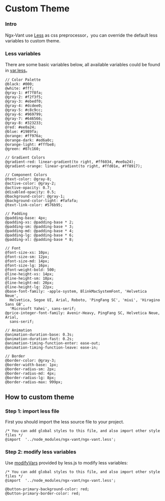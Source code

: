 # Custom Theme

### Intro

Ngx-Vant use [Less](http://lesscss.org/) as css preprocessor，you can override the default less variables to custom theme.

### Less variables

There are some basic variables below, all available variables could be found in [var.less](https://github.com/youzan/vant/blob/dev/src/style/var.less)。

```less
// Color Palette
@black: #000;
@white: #fff;
@gray-1: #f7f8fa;
@gray-2: #f2f3f5;
@gray-3: #ebedf0;
@gray-4: #dcdee0;
@gray-5: #c8c9cc;
@gray-6: #969799;
@gray-7: #646566;
@gray-8: #323233;
@red: #ee0a24;
@blue: #1989fa;
@orange: #ff976a;
@orange-dark: #ed6a0c;
@orange-light: #fffbe8;
@green: #07c160;

// Gradient Colors
@gradient-red: linear-gradient(to right, #ff6034, #ee0a24);
@gradient-orange: linear-gradient(to right, #ffd01e, #ff8917);

// Component Colors
@text-color: @gray-8;
@active-color: @gray-2;
@active-opacity: 0.7;
@disabled-opacity: 0.5;
@background-color: @gray-1;
@background-color-light: #fafafa;
@text-link-color: #576b95;

// Padding
@padding-base: 4px;
@padding-xs: @padding-base * 2;
@padding-sm: @padding-base * 3;
@padding-md: @padding-base * 4;
@padding-lg: @padding-base * 6;
@padding-xl: @padding-base * 8;

// Font
@font-size-xs: 10px;
@font-size-sm: 12px;
@font-size-md: 14px;
@font-size-lg: 16px;
@font-weight-bold: 500;
@line-height-xs: 14px;
@line-height-sm: 18px;
@line-height-md: 20px;
@line-height-lg: 22px;
@base-font-family: -apple-system, BlinkMacSystemFont, 'Helvetica Neue',
  Helvetica, Segoe UI, Arial, Roboto, 'PingFang SC', 'miui', 'Hiragino Sans GB',
  'Microsoft Yahei', sans-serif;
@price-integer-font-family: Avenir-Heavy, PingFang SC, Helvetica Neue, Arial,
  sans-serif;

// Animation
@animation-duration-base: 0.3s;
@animation-duration-fast: 0.2s;
@animation-timing-function-enter: ease-out;
@animation-timing-function-leave: ease-in;

// Border
@border-color: @gray-3;
@border-width-base: 1px;
@border-radius-sm: 2px;
@border-radius-md: 4px;
@border-radius-lg: 8px;
@border-radius-max: 999px;
```

## How to custom theme

### Step 1: import less file

First you should import the less source file to your project. 

```less
/* You can add global styles to this file, and also import other style files */
@import  '../node_modules/ngx-vant/ngx-vant.less';
```



### Step 2: modify less variables

Use [modifyVars](http://lesscss.org/usage/#using-less-in-the-browser-modify-variables) provided by less.js to modify less variables:
```less
/* You can add global styles to this file, and also import other style files */
@import  '../node_modules/ngx-vant/ngx-vant.less';

@button-primary-background-color: red;
@button-primary-border-color: red;
```


